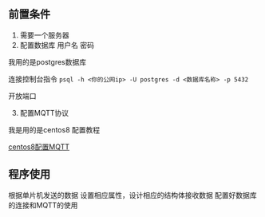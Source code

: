 ## 前置条件

1. 需要一个服务器
2. 配置数据库 用户名 密码
   
我用的是postgres数据库

连接控制台指令
`psql -h <你的公网ip> -U postgres -d <数据库名称> -p 5432`

开放端口

3. 配置MQTT协议

我是用的是centos8 配置教程

[centos8配置MQTT](https://blog.csdn.net/yuanpan1987/article/details/107816237)

## 程序使用

根据单片机发送的数据 设置相应属性，设计相应的结构体接收数据 配置好数据库的连接和MQTT的使用

